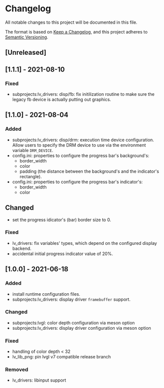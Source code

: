 # Changelog
All notable changes to this project will be documented in this file.

The format is based on [Keep a Changelog](https://keepachangelog.com/en/1.0.0/),
and this project adheres to [Semantic Versioning](https://semver.org/spec/v2.0.0.html).

## [Unreleased]


## [1.1.1] - 2021-08-10
### Fixed
 - subprojects:lv_drivers: disp/fb: fix initilization routine to make sure the legacy fb device is actually putting out graphics.


## [1.1.0] - 2021-08-04
### Added
 - subprojects:lv_drivers: disp/drm: execution time device configuration. Allow users to specify the DRM device to use via the environment variable `DRM_DEVICE`.
 - config.ini: properties to configure the progress bar's background's:
   * border_width
   * color
   * padding (the distance between the background's and the indicator's rectangle).
 - config.ini: properties to configure the progress bar's indicator's:
   * border_width
   * color

## Changed
 - set the progress idicator's (bar) border size to 0.

### Fixed
 - lv_drivers: fix variables' types, which depend on the configured display backend.
 - accidental initial progress indicator value of 20%.


## [1.0.0] - 2021-06-18
### Added
 - install runtime configuration files.
 - subprojects:lv_drivers: display driver `framebuffer` support.

### Changed
 - subprojects:lvgl: color depth configuration via meson option
 - subprojects:lv_drivers: display driver configuration via meson option

### Fixed
 - handling of color depth < 32
 - lv_lib_png: pin lvgl v7 compatible release branch

### Removed
 - lv_drivers: libinput support
